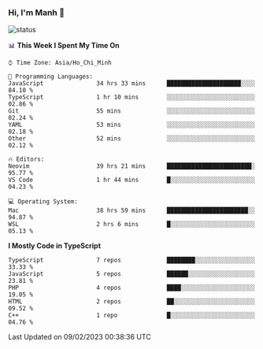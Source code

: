 ### Hi, I'm Manh 👋

![status](https://badge.stateful.com/manhhn01/status.svg)

<!--START_SECTION:waka-->
📊 **This Week I Spent My Time On** 

```text
⌚︎ Time Zone: Asia/Ho_Chi_Minh

💬 Programming Languages: 
JavaScript               34 hrs 33 mins      █████████████████████░░░░   84.10 % 
TypeScript               1 hr 10 mins        ░░░░░░░░░░░░░░░░░░░░░░░░░   02.86 % 
Git                      55 mins             ░░░░░░░░░░░░░░░░░░░░░░░░░   02.24 % 
YAML                     53 mins             ░░░░░░░░░░░░░░░░░░░░░░░░░   02.18 % 
Other                    52 mins             ░░░░░░░░░░░░░░░░░░░░░░░░░   02.12 % 

🔥 Editors: 
Neovim                   39 hrs 21 mins      ████████████████████████░   95.77 % 
VS Code                  1 hr 44 mins        █░░░░░░░░░░░░░░░░░░░░░░░░   04.23 % 

💻 Operating System: 
Mac                      38 hrs 59 mins      ███████████████████████░░   94.87 % 
WSL                      2 hrs 6 mins        █░░░░░░░░░░░░░░░░░░░░░░░░   05.13 % 

```

**I Mostly Code in TypeScript** 

```text
TypeScript               7 repos             ████████░░░░░░░░░░░░░░░░░   33.33 % 
JavaScript               5 repos             ██████░░░░░░░░░░░░░░░░░░░   23.81 % 
PHP                      4 repos             ████░░░░░░░░░░░░░░░░░░░░░   19.05 % 
HTML                     2 repos             ██░░░░░░░░░░░░░░░░░░░░░░░   09.52 % 
C++                      1 repo              █░░░░░░░░░░░░░░░░░░░░░░░░   04.76 % 

```



 Last Updated on 09/02/2023 00:38:36 UTC
<!--END_SECTION:waka-->
